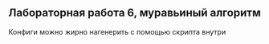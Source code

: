 ## Лабораторная работа 6, муравьиный алгоритм
Конфиги можно жирно нагенерить с помощью скрипта внутри 
